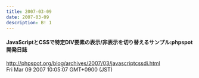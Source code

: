 ```yaml
---
title: 2007-03-09
date: 2007-03-09
description: B! 1
---
```


#### JavaScriptとCSSで特定DIV要素の表示/非表示を切り替えるサンプル:phpspot開発日誌
http://phpspot.org/blog/archives/2007/03/javascriptcssdi.html<br>
Fri Mar 09 2007 10:05:07 GMT+0900 (JST)<br>



